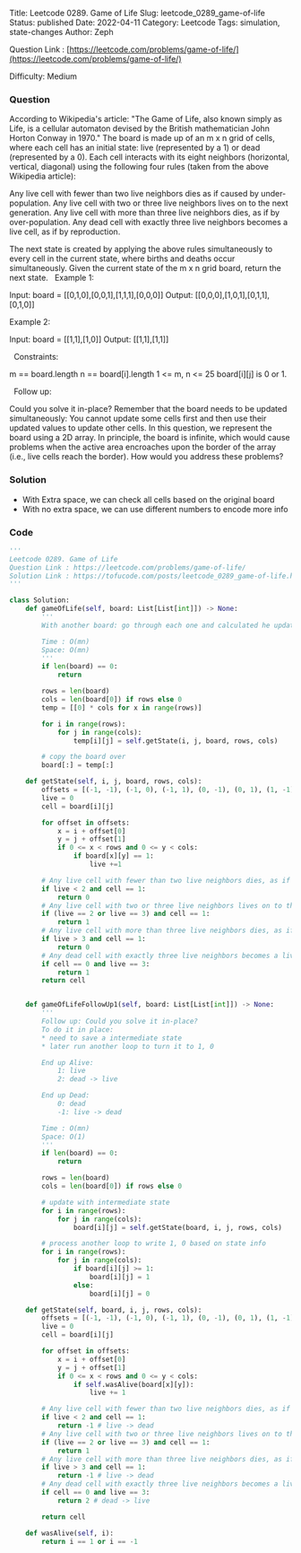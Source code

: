 Title: Leetcode 0289. Game of Life
Slug: leetcode_0289_game-of-life
Status: published
Date: 2022-04-11
Category: Leetcode
Tags: simulation, state-changes
Author: Zeph

Question Link : [https://leetcode.com/problems/game-of-life/](https://leetcode.com/problems/game-of-life/)

Difficulty: Medium

### Question
According to Wikipedia's article: "The Game of Life, also known simply as Life, is a cellular automaton devised by the British mathematician John Horton Conway in 1970."
The board is made up of an m x n grid of cells, where each cell has an initial state: live (represented by a 1) or dead (represented by a 0). Each cell interacts with its eight neighbors (horizontal, vertical, diagonal) using the following four rules (taken from the above Wikipedia article):

Any live cell with fewer than two live neighbors dies as if caused by under-population.
Any live cell with two or three live neighbors lives on to the next generation.
Any live cell with more than three live neighbors dies, as if by over-population.
Any dead cell with exactly three live neighbors becomes a live cell, as if by reproduction.

The next state is created by applying the above rules simultaneously to every cell in the current state, where births and deaths occur simultaneously. Given the current state of the m x n grid board, return the next state.
 
Example 1:


Input: board = [[0,1,0],[0,0,1],[1,1,1],[0,0,0]]
Output: [[0,0,0],[1,0,1],[0,1,1],[0,1,0]]

Example 2:


Input: board = [[1,1],[1,0]]
Output: [[1,1],[1,1]]

 
Constraints:

m == board.length
n == board[i].length
1 <= m, n <= 25
board[i][j] is 0 or 1.

 
Follow up:

Could you solve it in-place? Remember that the board needs to be updated simultaneously: You cannot update some cells first and then use their updated values to update other cells.
In this question, we represent the board using a 2D array. In principle, the board is infinite, which would cause problems when the active area encroaches upon the border of the array (i.e., live cells reach the border). How would you address these problems?

### Solution

* With Extra space, we can check all cells based on the original board 
* With no extra space, we can use different numbers to encode more info 


### Code
```python
'''
Leetcode 0289. Game of Life
Question Link : https://leetcode.com/problems/game-of-life/
Solution Link : https://tofucode.com/posts/leetcode_0289_game-of-life.html
'''

class Solution:
    def gameOfLife(self, board: List[List[int]]) -> None:
        '''
        With another board: go through each one and calculated he updated status

        Time : O(mn)
        Space: O(mn)
        '''
        if len(board) == 0:
            return

        rows = len(board)
        cols = len(board[0]) if rows else 0
        temp = [[0] * cols for x in range(rows)]

        for i in range(rows):
            for j in range(cols):
                temp[i][j] = self.getState(i, j, board, rows, cols)

        # copy the board over
        board[:] = temp[:]

    def getState(self, i, j, board, rows, cols):
        offsets = [(-1, -1), (-1, 0), (-1, 1), (0, -1), (0, 1), (1, -1), (1, 0), (1, 1)]
        live = 0
        cell = board[i][j]

        for offset in offsets:
            x = i + offset[0]
            y = j + offset[1]
            if 0 <= x < rows and 0 <= y < cols:
                if board[x][y] == 1:
                    live +=1

        # Any live cell with fewer than two live neighbors dies, as if caused by under-population.
        if live < 2 and cell == 1:
            return 0
        # Any live cell with two or three live neighbors lives on to the next generation.
        if (live == 2 or live == 3) and cell == 1:
            return 1
        # Any live cell with more than three live neighbors dies, as if by over-population..
        if live > 3 and cell == 1:
            return 0
        # Any dead cell with exactly three live neighbors becomes a live cell, as if by reproduction.
        if cell == 0 and live == 3:
            return 1
        return cell


    def gameOfLifeFollowUp1(self, board: List[List[int]]) -> None:
        '''
        Follow up: Could you solve it in-place?
        To do it in place:
        * need to save a intermediate state
        * later run another loop to turn it to 1, 0

        End up Alive:
            1: live
            2: dead -> live

        End up Dead:
            0: dead
            -1: live -> dead

        Time : O(mn)
        Space: O(1)
        '''
        if len(board) == 0:
            return

        rows = len(board)
        cols = len(board[0]) if rows else 0

        # update with intermediate state
        for i in range(rows):
            for j in range(cols):
                board[i][j] = self.getState(board, i, j, rows, cols)

        # process another loop to write 1, 0 based on state info
        for i in range(rows):
            for j in range(cols):
                if board[i][j] >= 1:
                    board[i][j] = 1
                else:
                    board[i][j] = 0

    def getState(self, board, i, j, rows, cols):
        offsets = [(-1, -1), (-1, 0), (-1, 1), (0, -1), (0, 1), (1, -1), (1, 0), (1, 1)]
        live = 0
        cell = board[i][j]

        for offset in offsets:
            x = i + offset[0]
            y = j + offset[1]
            if 0 <= x < rows and 0 <= y < cols:
                if self.wasAlive(board[x][y]):
                    live += 1

        # Any live cell with fewer than two live neighbors dies, as if caused by under-population.
        if live < 2 and cell == 1:
            return -1 # live -> dead
        # Any live cell with two or three live neighbors lives on to the next generation.
        if (live == 2 or live == 3) and cell == 1:
            return 1
        # Any live cell with more than three live neighbors dies, as if by over-population..
        if live > 3 and cell == 1:
            return -1 # live -> dead
        # Any dead cell with exactly three live neighbors becomes a live cell, as if by reproduction.
        if cell == 0 and live == 3:
            return 2 # dead -> live

        return cell

    def wasAlive(self, i):
        return i == 1 or i == -1
```

